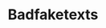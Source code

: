 ---
title: Badfaketexts
crosslinks:
- GoodFakeTexts
- ComedyCemetery
- bonehurtingjuice
- youtubefactsbot
- livven
- totallynotrobots
- DeepFriedMemes
- botwatch
- MassdropBot
- NotHowDrugsWork
- coaxedintoasnafu
- emojipasta
- tmsbmeta
- ComedyNecrophilia
- ChargeYourPhone
- goodfaketexts
- subredditsarehashtags
- comedynecromancy
- finlandConspiracy
- raisedbynarcissists
---